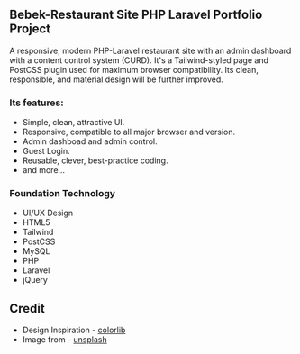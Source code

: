 ## Bebek-Restaurant Site PHP Laravel Portfolio Project

A responsive, modern PHP-Laravel restaurant site with an admin dashboard with a content control 
system (CURD). It's a Tailwind-styled page and PostCSS plugin used for maximum browser compatibility. Its clean, responsible, and material design will be further improved.

### Its features:

- Simple, clean, attractive UI.
- Responsive, compatible to all major browser and version.
- Admin dashboad and admin control.
- Guest Login.
- Reusable, clever, best-practice coding.
- and more...

### Foundation Technology

- UI/UX Design
- HTML5
- Tailwind
- PostCSS
- MySQL
- PHP
- Laravel
- jQuery


## Credit
- Design Inspiration - [colorlib](https://colorlib.com/wp/template/Bebek/)
- Image from - [unsplash](https://unsplash.com/)

